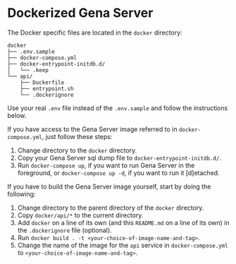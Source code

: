 # Dockerized Gena Server

The Docker specific files are located in the `docker` directory:

```
docker
├── .env.sample
├── docker-compose.yml
├── docker-entrypoint-initdb.d/
│   └── .keep
└── api/
    ├── Dockerfile
    ├── entrypoint.sh
    └── .dockerignore
```

Use your real `.env` file instead of the `.env.sample` and follow the instructions below. 

If you have access to the Gena Server image referred to in `docker-compose.yml`, just follow these steps:

1. Change directory to the `docker` directory.
2. Copy your Gena Server sql dump file to `docker-entrypoint-initdb.d/`.
3. Run `docker-compose up`, if you want to run Gena Server in the foreground, or `docker-compose up -d`, if you want to run it [d]etached.

If you have to build the Gena Server image yourself, start by doing the following:

1. Change directory to the parent directory of the `docker` directory.
2. Copy `docker/api/*` to the current directory.
3. Add `docker` on a line of its own (and this `README.md` on a line of its own) in the `.dockerignore` file (optional).
4. Run `docker build . -t <your-choice-of-image-name-and-tag>`.
5. Change the name of the image for the `api` service in `docker-compose.yml` to `<your-choice-of-image-name-and-tag>`.

